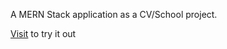 A MERN Stack application as a CV/School project.  

[Visit](ydenekjan-ig.netlify.app) to try it out
